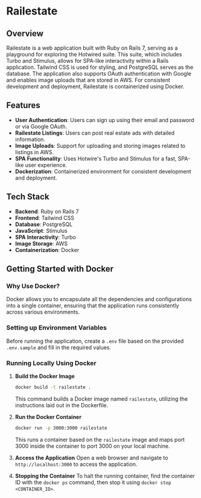 # Railestate

## Overview

Railestate is a web application built with Ruby on Rails 7, serving as a playground for exploring the Hotwired suite. This suite, which includes Turbo and Stimulus, allows for SPA-like interactivity within a Rails application. Tailwind CSS is used for styling, and PostgreSQL serves as the database. The application also supports OAuth authentication with Google and enables image uploads that are stored in AWS. For consistent development and deployment, Railestate is containerized using Docker.

## Features

- **User Authentication**: Users can sign up using their email and password or via Google OAuth.
- **Railestate Listings**: Users can post real estate ads with detailed information.
- **Image Uploads**: Support for uploading and storing images related to listings in AWS.
- **SPA Functionality**: Uses Hotwire's Turbo and Stimulus for a fast, SPA-like user experience.
- **Dockerization**: Containerized environment for consistent development and deployment.

## Tech Stack

- **Backend**: Ruby on Rails 7
- **Frontend**: Tailwind CSS
- **Database**: PostgreSQL
- **JavaScript**: Stimulus
- **SPA Interactivity**: Turbo
- **Image Storage**: AWS
- **Containerization**: Docker

## Getting Started with Docker

### Why Use Docker?

Docker allows you to encapsulate all the dependencies and configurations into a single container, ensuring that the application runs consistently across various environments.

### Setting up Environment Variables

Before running the application, create a `.env` file based on the provided `.env.sample` and fill in the required values.

### Running Locally Using Docker

1. **Build the Docker Image**
    ```bash
    docker build -t railestate .
    ```
    This command builds a Docker image named `railestate`, utilizing the instructions laid out in the Dockerfile.

2. **Run the Docker Container**
    ```bash
    docker run -p 3000:3000 railestate
    ```
    This runs a container based on the `railestate` image and maps port 3000 inside the container to port 3000 on your local machine.

3. **Access the Application**
    Open a web browser and navigate to `http://localhost:3000` to access the application.

4. **Stopping the Container**
    To halt the running container, find the container ID with the `docker ps` command, then stop it using `docker stop <CONTAINER_ID>`.
